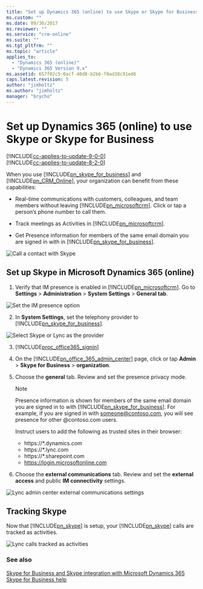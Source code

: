 ```yaml
---
title: "Set up Dynamics 365 (online) to use Skype or Skype for Business | MicrosoftDocs"
ms.custom: ""
ms.date: 09/30/2017
ms.reviewer: ""
ms.service: "crm-online"
ms.suite: ""
ms.tgt_pltfrm: ""
ms.topic: "article"
applies_to: 
  - "Dynamics 365 (online)"
  - "Dynamics 365 Version 9.x"
ms.assetid: 657f02c5-0acf-40d8-b2b6-f0ad38c91ed6
caps.latest.revision: 5
author: "jimholtz"
ms.author: "jimholtz"
manager: "brycho"
---
```

# Set up Dynamics 365 (online) to use Skype or Skype for Business

[!INCLUDE[cc-applies-to-update-9-0-0](../../includes/cc_applies_to_update_9_0_0.md)]<br/>[!INCLUDE[cc-applies-to-update-8-2-0](../../includes/cc_applies_to_update_8_2_0.md)]

When you use [!INCLUDE[pn_skype_for_business](../../includes/pn-skype-for-business.md)] and [!INCLUDE[pn_CRM_Online](../../includes/pn-crm-online.md)], your organization can benefit from these capabilities:  
  
-   Real-time communications with customers, colleagues, and team members without leaving [!INCLUDE[pn_microsoftcrm](../../includes/pn-microsoftcrm.md)]. Click or tap a person’s phone number to call them.  
  
-   Track meetings as Activities in [!INCLUDE[pn_microsoftcrm](../../includes/pn-microsoftcrm.md)].  
  
-   Get Presence information for members of the same email domain you are signed in with in [!INCLUDE[pn_skype_for_business](../../includes/pn-skype-for-business.md)].  
  
 ![Call a contact with Skype](../media/crm-itpro-crmo365tg2-kimpresence.png "Call a contact with Skype")  
  
## Set up Skype in Microsoft Dynamics 365 (online)  
  
1.  Verify that IM presence is enabled in [!INCLUDE[pn_microsoftcrm](../../includes/pn-microsoftcrm.md)]. Go to **Settings** > **Administration** > **System Settings** > **General tab**.  
  
 ![Set the IM presence option](../media/crm-itpro-crmo365tg2-presencesetting.png "Set the IM presence option")  
  
2.  In **System Settings**, set the telephony provider to [!INCLUDE[pn_skype_for_business](../../includes/pn-skype-for-business.md)].  
  
 ![Select Skype or Lync as the provider](../media/crm-itpro-crmo365tg2-lyncprovider.png "Select Skype or Lync as the provider")  
  
3. [!INCLUDE[proc_office365_signin](../../includes/proc-office365-signin.md)]  
  
4.  On the [!INCLUDE[pn_office_365_admin_center](../../includes/pn-office-365-admin-center.md)] page, click or tap **Admin** > **Skype for Business** > **organization**.  
  
5.  Choose the **general** tab. Review and set the presence privacy mode.  
  
    > [!NOTE]
    >  Presence information is shown for members of the same email domain you are signed in to with [!INCLUDE[pn_skype_for_business](../../includes/pn-skype-for-business.md)]. For example, if you are signed in with someone@contoso.com, you will see presence for other @contoso.com users.  
    >   
    >  Instruct users to add the following as trusted sites in their browser:  
    >   
    > -   https://*.dynamics.com  
    > -   https://*.lync.com  
    > -   https://*.sharepoint.com  
    > -   https://login.microsoftonline.com  
  
6.  Choose the **external communications** tab. Review and set the **external access** and public **IM connectivity** settings.  
  
 ![Lync admin center external communications settings](../media/crm-itpro-crmo365tg2-lyncsettingsexternal.png "Lync admin center external communications settings")  
  
## Tracking Skype  
 Now that [!INCLUDE[pn_skype](../../includes/pn-skype.md)] is setup, your [!INCLUDE[pn_skype](../../includes/pn-skype.md)] calls are tracked as activities.  
  
 ![Lync calls tracked as activities](../media/crm-itpro-crmo365tg2-lynctrack.png "Lync calls tracked as activities")  
  
### See also 
 [Skype for Business and Skype integration with Microsoft Dynamics 365](skype-business-integration.md)   
 [Skype for Business help](https://support.office.com/en-us/skype-for-business)
